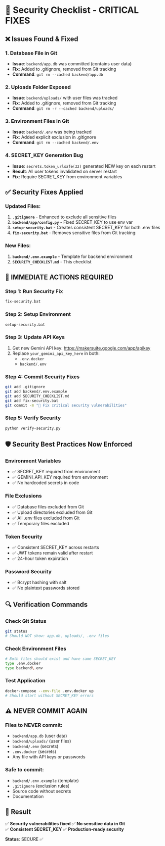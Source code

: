 # 🔐 Security Checklist - CRITICAL FIXES

## ❌ Issues Found & Fixed

### 1. Database File in Git
- **Issue**: `backend/app.db` was committed (contains user data)
- **Fix**: Added to .gitignore, removed from Git tracking
- **Command**: `git rm --cached backend/app.db`

### 2. Uploads Folder Exposed  
- **Issue**: `backend/uploads/` with user files was tracked
- **Fix**: Added to .gitignore, removed from Git tracking
- **Command**: `git rm -r --cached backend/uploads/`

### 3. Environment Files in Git
- **Issue**: `backend/.env` was being tracked
- **Fix**: Added explicit exclusion in .gitignore
- **Command**: `git rm --cached backend/.env`

### 4. SECRET_KEY Generation Bug
- **Issue**: `secrets.token_urlsafe(32)` generated NEW key on each restart
- **Result**: All user tokens invalidated on server restart
- **Fix**: Require SECRET_KEY from environment variables

## ✅ Security Fixes Applied

### Updated Files:
1. **`.gitignore`** - Enhanced to exclude all sensitive files
2. **`backend/app/config.py`** - Fixed SECRET_KEY to use env var
3. **`setup-security.bat`** - Creates consistent SECRET_KEY for both .env files
4. **`fix-security.bat`** - Removes sensitive files from Git tracking

### New Files:
1. **`backend/.env.example`** - Template for backend environment
2. **`SECURITY_CHECKLIST.md`** - This checklist

## 🚨 IMMEDIATE ACTIONS REQUIRED

### Step 1: Run Security Fix
```bash
fix-security.bat
```

### Step 2: Setup Environment
```bash
setup-security.bat
```

### Step 3: Update API Keys
1. Get new Gemini API key: https://makersuite.google.com/app/apikey
2. Replace `your_gemini_api_key_here` in both:
   - `.env.docker`
   - `backend/.env`

### Step 4: Commit Security Fixes
```bash
git add .gitignore
git add backend/.env.example
git add SECURITY_CHECKLIST.md
git add fix-security.bat
git commit -m "🔐 Fix critical security vulnerabilities"
```

### Step 5: Verify Security
```bash
python verify-security.py
```

## 🛡️ Security Best Practices Now Enforced

### Environment Variables
- ✅ SECRET_KEY required from environment
- ✅ GEMINI_API_KEY required from environment
- ✅ No hardcoded secrets in code

### File Exclusions
- ✅ Database files excluded from Git
- ✅ Upload directories excluded from Git
- ✅ All .env files excluded from Git
- ✅ Temporary files excluded

### Token Security
- ✅ Consistent SECRET_KEY across restarts
- ✅ JWT tokens remain valid after restart
- ✅ 24-hour token expiration

### Password Security
- ✅ Bcrypt hashing with salt
- ✅ No plaintext passwords stored

## 🔍 Verification Commands

### Check Git Status
```bash
git status
# Should NOT show: app.db, uploads/, .env files
```

### Check Environment Files
```bash
# Both files should exist and have same SECRET_KEY
type .env.docker
type backend\.env
```

### Test Application
```bash
docker-compose --env-file .env.docker up
# Should start without SECRET_KEY errors
```

## ⚠️ NEVER COMMIT AGAIN

### Files to NEVER commit:
- `backend/app.db` (user data)
- `backend/uploads/` (user files)  
- `backend/.env` (secrets)
- `.env.docker` (secrets)
- Any file with API keys or passwords

### Safe to commit:
- `backend/.env.example` (template)
- `.gitignore` (exclusion rules)
- Source code without secrets
- Documentation

## 🎯 Result

✅ **Security vulnerabilities fixed**
✅ **No sensitive data in Git**  
✅ **Consistent SECRET_KEY**
✅ **Production-ready security**

**Status**: SECURE ✅
